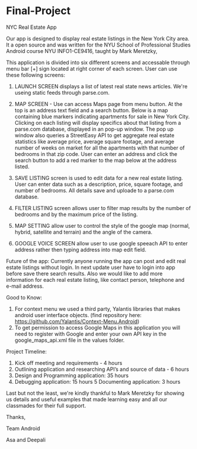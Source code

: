 
# Final-Project 

NYC Real Estate App

Our app is designed to display real estate listings in the New York City area. It a open source and was written for the NYU School of Professional Studies Android course NYU INFO1-CE9416, taught by Mark Meretzky,

This application is divided into six different screens and accessable through menu bar [+] sign located at right corner of each screen. User can use these following screens:

1. LAUNCH SCREEN displays a list of latest real state news articles. We're useing static feeds through parse.com.

2. MAP SCREEN - Use can access Maps page from menu button. At the top is an address text field and a search button. Below is a map containing blue markers indicating apartments for sale in New York City. Clicking on each listing will display specifics about that listing from a parse.com database, displayed in an pop-up window. The pop up window also queries a StreetEasy API to get aggregate real estate statistics like average price, average square footage, and average number of weeks on market for all the apartments with that number of bedrooms in that zip code. User can enter an address and click the search button to add a red marker to the map below at the address listed. 

3. SAVE LISTING screen is used to edit data for a new real estate listing. User can enter data such as a description, price, square footage, and number of bedrooms. All details save and uploade to a parse.com database.

4. FILTER LISTING screen allows user to filter map results by the number of bedrooms and by the maximum price of the listing.

5. MAP SETTING allow user to control the style of the google map (normal, hybrid, satellite and terrain) and the angle of the camera.

6. GOOGLE VOICE SCREEN allow user to use google speeach API to enter address rather then typing address into map edit field.

Future of the app: 
Currently anyone running the app can post and edit real estate listings without login. In next update user have to login into app before save there search results. Also we would like to add more information for each real estate listing, like contact person, telephone and e-mail address.

Good to Know:

1. For context menu we used a third party, Yalantis libraries that makes android user interface objects. (find repository here: https://github.com/Yalantis/Context-Menu.Android)
2. To get permission to access Google Maps in this application you will need to register with Google and enter your own API key in the google_maps_api.xml file in the values folder.

Project Timeline:

1. Kick off meeting and requirements - 4 hours
2. Outlining application and researching API’s and source of data - 6 hours
3. Design and Programming application: 35 hours
4. Debugging application: 15 hours
5 Documenting application: 3 hours

Last but not the least, we're kindly thankful to Mark Meretzky for showing us details and useful examples that made learning easy and all our classmades for their full support.

Thanks,

Team Android

Asa and Deepali

